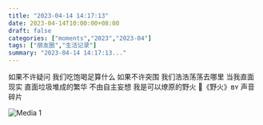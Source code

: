```yaml
---
title: "2023-04-14 14:17:13"
date: 2023-04-14T10:00:00+08:00
draft: false
categories: ["moments","2023","2023-04"]
tags: ["朋友圈","生活记录"]
summary: "2023-04-14 14:17:13..."
---
```


如果不许疑问
我们吃饱喝足算什么
如果不许突围
我们浩浩荡荡去哪里
当我直面现实
直面垃圾堆成的繁华
不由自主妄想
我是可以燎原的野火
​
🎵​《野火》ʙʏ 声音碎片

![Media 1](/Moments/photos/2023-04-14/202304141417130.jpg)

